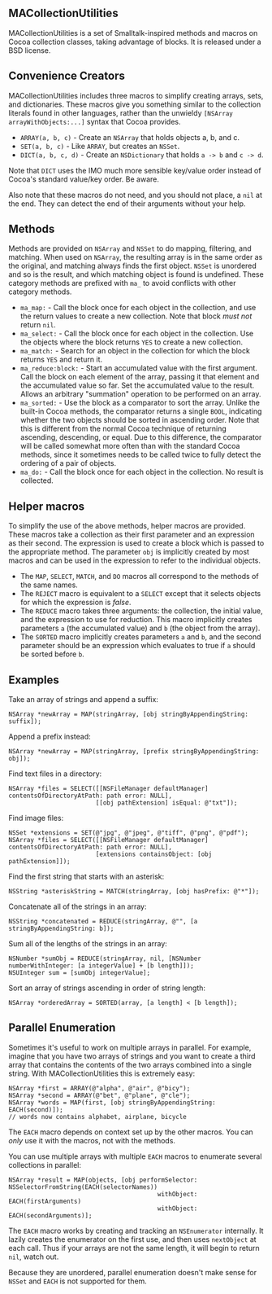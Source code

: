 MACollectionUtilities
---------------------

MACollectionUtilities is a set of Smalltalk-inspired methods and macros on Cocoa collection classes, taking advantage of blocks. It is released under a BSD license.


Convenience Creators
--------------------

MACollectionUtilities includes three macros to simplify creating arrays, sets, and dictionaries. These macros give you something similar to the collection literals found in other languages, rather than the unwieldy `[NSArray arrayWithObjects:...]` syntax that Cocoa provides.

* `ARRAY(a, b, c)` - Create an `NSArray` that holds objects a, b, and c.
* `SET(a, b, c)` - Like `ARRAY`, but creates an `NSSet`.
* `DICT(a, b, c, d)` - Create an `NSDictionary` that holds `a -> b` and `c -> d`.

Note that `DICT` uses the IMO much more sensible key/value order instead of Cocoa's standard value/key order. Be aware.

Also note that these macros do not need, and you should not place, a `nil` at the end. They can detect the end of their arguments without your help.


Methods
-------

Methods are provided on `NSArray` and `NSSet` to do mapping, filtering, and matching. When used on `NSArray`, the resulting array is in the same order as the original, and matching always finds the first object. `NSSet` is unordered and so is the result, and which matching object is found is undefined. These category methods are prefixed with `ma_` to avoid conflicts with other category methods.

* `ma_map:` - Call the block once for each object in the collection, and use the return values to create a new collection. Note that block *must not* return `nil`.
* `ma_select:` - Call the block once for each object in the collection. Use the objects where the block returns `YES` to create a new collection.
* `ma_match:` - Search for an object in the collection for which the block returns `YES` and return it.
* `ma_reduce:block:` - Start an accumulated value with the first argument. Call the block on each element of the array, passing it that element and the accumulated value so far. Set the accumulated value to the result. Allows an arbitrary "summation" operation to be performed on an array.
* `ma_sorted:` - Use the block as a comparator to sort the array. Unlike the built-in Cocoa methods, the comparator returns a single `BOOL`, indicating whether the two objects should be sorted in ascending order. Note that this is different from the normal Cocoa technique of returning ascending, descending, or equal. Due to this difference, the comparator will be called somewhat more often than with the standard Cocoa methods, since it sometimes needs to be called twice to fully detect the ordering of a pair of objects.
* `ma_do:` - Call the block once for each object in the collection. No result is collected.

Helper macros
-------------

To simplify the use of the above methods, helper macros are provided. These macros take a collection as their first parameter and an expression as their second. The expression is used to create a block which is passed to the appropriate method. The parameter `obj` is implicitly created by most macros and can be used in the expression to refer to the individual objects.

* The `MAP`, `SELECT`, `MATCH`, and `DO` macros all correspond to the methods of the same names.
* The `REJECT` macro is equivalent to a `SELECT` except that it selects objects for which the expression is *false*.
* The `REDUCE` macro takes three arguments: the collection, the initial value, and the expression to use for reduction. This macro implicitly creates parameters `a` (the accumulated value) and `b` (the object from the array).
* The `SORTED` macro implicitly creates parameters `a` and `b`, and the second parameter should be an expression which evaluates to true if `a` should be sorted before `b`.


Examples
--------

Take an array of strings and append a suffix:

    NSArray *newArray = MAP(stringArray, [obj stringByAppendingString: suffix]);

Append a prefix instead:

    NSArray *newArray = MAP(stringArray, [prefix stringByAppendingString: obj]);

Find text files in a directory:

    NSArray *files = SELECT([[NSFileManager defaultManager] contentsOfDirectoryAtPath: path error: NULL],
                            [[obj pathExtension] isEqual: @"txt"]);

Find image files:

    NSSet *extensions = SET(@"jpg", @"jpeg", @"tiff", @"png", @"pdf");
    NSArray *files = SELECT([[NSFileManager defaultManager] contentsOfDirectoryAtPath: path error: NULL],
                            [extensions containsObject: [obj pathExtension]]);

Find the first string that starts with an asterisk:

    NSString *asteriskString = MATCH(stringArray, [obj hasPrefix: @"*"]);

Concatenate all of the strings in an array:

    NSString *concatenated = REDUCE(stringArray, @"", [a stringByAppendingString: b]);

Sum all of the lengths of the strings in an array:

    NSNumber *sumObj = REDUCE(stringArray, nil, [NSNumber numberWithInteger: [a integerValue] + [b length]]);
    NSUInteger sum = [sumObj integerValue];

Sort an array of strings ascending in order of string length:

    NSArray *orderedArray = SORTED(array, [a length] < [b length]);


Parallel Enumeration
--------------------

Sometimes it's useful to work on multiple arrays in parallel. For example, imagine that you have two arrays of strings and you want to create a third array that contains the contents of the two arrays combined into a single string. With MACollectionUtilities this is extremely easy:

    NSArray *first = ARRAY(@"alpha", @"air", @"bicy");
    NSArray *second = ARRAY(@"bet", @"plane", @"cle");
    NSArray *words = MAP(first, [obj stringByAppendingString: EACH(second)]);
    // words now contains alphabet, airplane, bicycle

The `EACH` macro depends on context set up by the other macros. You can *only* use it with the macros, not with the methods.

You can use multiple arrays with multiple `EACH` macros to enumerate several collections in parallel:

    NSArray *result = MAP(objects, [obj performSelector: NSSelectorFromString(EACH(selectorNames))
                                             withObject: EACH(firstArguments)
                                             withObject: EACH(secondArguments)];

The `EACH` macro works by creating and tracking an `NSEnumerator` internally. It lazily creates the enumerator on the first use, and then uses `nextObject` at each call. Thus if your arrays are not the same length, it will begin to return `nil`, watch out.

Because they are unordered, parallel enumeration doesn't make sense for `NSSet` and `EACH` is not supported for them.
